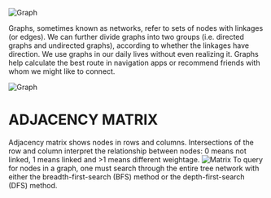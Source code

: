 ![Graph](https://builtin.com/sites/www.builtin.com/files/styles/ckeditor_optimize/public/inline-images/10_javascript-data-structures.png)

Graphs, sometimes known as networks, refer to sets of nodes with linkages (or edges). We can further divide graphs into two groups (i.e. directed graphs and undirected graphs), according to whether the linkages have direction. We use graphs in our daily lives without even realizing it. Graphs help calculate the best route in navigation apps or recommend friends with whom we might like to connect.

![Graph](https://builtin.com/sites/www.builtin.com/files/styles/ckeditor_optimize/public/inline-images/11_javascript-data-structures.png)

# ADJACENCY MATRIX
Adjacency matrix shows nodes in rows and columns. Intersections of the row and column interpret the relationship between nodes: 0 means not linked, 1 means linked and >1 means different weightage.
![Matrix](https://builtin.com/sites/www.builtin.com/files/styles/ckeditor_optimize/public/inline-images/12_javascript-data-structures.png)
To query for nodes in a graph, one must search through the entire tree network with either the breadth-first-search (BFS) method or the depth-first-search (DFS) method.
